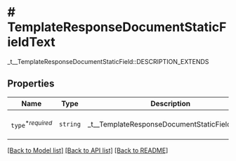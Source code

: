 # # TemplateResponseDocumentStaticFieldText

_t__TemplateResponseDocumentStaticField::DESCRIPTION_EXTENDS

## Properties

Name | Type | Description | Notes
------------ | ------------- | ------------- | -------------
| `type`<sup>*_required_</sup> | ```string``` |  _t__TemplateResponseDocumentStaticField::TYPE  |  [default to 'text'] |

[[Back to Model list]](../../README.md#models) [[Back to API list]](../../README.md#endpoints) [[Back to README]](../../README.md)
